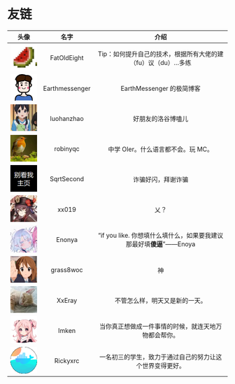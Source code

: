 # 友链

| 头像 | 名字 | 介绍 |
| :----------: | :----------: | :----------: |
| [![](./pictures/FatOldEight.png)](https://fat-old-eight.github.io/friendlinks.html) | FatOldEight | Tip：如何提升自己的技术，根据所有大佬的建（fu）议（du）…多练 |
| [![](./pictures/Earthmessenger.png)](https://blog.earthmessenger.xyz/) | Earthmessenger | EarthMessenger 的极简博客 |
| [![](./pictures/luohanzhao.png)](https://www.luogu.com.cn/blog/luohanzhao/) | luohanzhao | 好朋友的洛谷博嗑儿 |
| [![](./pictures/robinyqc.png)](https://robinyqc.cn/) | robinyqc | 中学 OIer。什么语言都不会。玩 MC。 |
| [![](./pictures/SqrtSecond.png)](https://www.cnblogs.com/sqrtsecond/) | SqrtSecond | 诈骗好闪，拜谢诈骗 |
| [![](./pictures/xx019.png)](https://www.cnblogs.com/xx019/) | xx019 | 乂？ |
| [![](./pictures/Enonya.png)](https://enonya.github.io/) | Enonya | “if you like. 你想填什么填什么，如果要我建议那最好填**傻逼**”——Enoya |
| [![](./pictures/grass8woc.png)](https://www.cnblogs.com/cwhfy/) | grass8woc | 神 |
| [![](./pictures/XxEray.png)](https://xxeray.gitlab.io/) | XxEray | 不管怎么样，明天又是新的一天。 |
| [![](./pictures/Imken.png)](https://blog.immccn123.xyz/) | Imken | 当你真正想做成一件事情的时候，就连天地万物都会帮你。 |
| [![](./pictures/rickyxrc.png)](https://blog.rickyxrc.cc/) | Rickyxrc | 一名初三的学生，致力于通过自己的努力让这个世界变得更好。 |